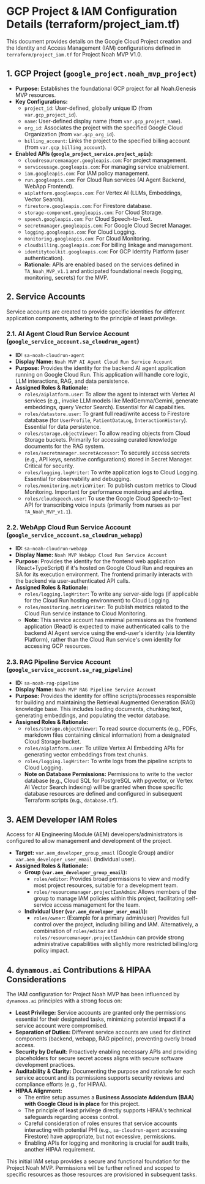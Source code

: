 # GCP Project & IAM Configuration Details (terraform/project_iam.tf)

This document provides details on the Google Cloud Project creation and the Identity and Access Management (IAM) configurations defined in `terraform/project_iam.tf` for Project Noah MVP V1.0.

## 1. GCP Project (`google_project.noah_mvp_project`)

*   **Purpose:** Establishes the foundational GCP project for all Noah.Genesis MVP resources.
*   **Key Configurations:**
    *   `project_id`: User-defined, globally unique ID (from `var.gcp_project_id`).
    *   `name`: User-defined display name (from `var.gcp_project_name`).
    *   `org_id`: Associates the project with the specified Google Cloud Organization (from `var.gcp_org_id`).
    *   `billing_account`: Links the project to the specified billing account (from `var.gcp_billing_account`).
*   **Enabled APIs (`google_project_service.project_apis`):**
    *   `cloudresourcemanager.googleapis.com`: For project management.
    *   `serviceusage.googleapis.com`: For managing service enablement.
    *   `iam.googleapis.com`: For IAM policy management.
    *   `run.googleapis.com`: For Cloud Run services (AI Agent Backend, WebApp Frontend).
    *   `aiplatform.googleapis.com`: For Vertex AI (LLMs, Embeddings, Vector Search).
    *   `firestore.googleapis.com`: For Firestore database.
    *   `storage-component.googleapis.com`: For Cloud Storage.
    *   `speech.googleapis.com`: For Cloud Speech-to-Text.
    *   `secretmanager.googleapis.com`: For Google Cloud Secret Manager.
    *   `logging.googleapis.com`: For Cloud Logging.
    *   `monitoring.googleapis.com`: For Cloud Monitoring.
    *   `cloudbilling.googleapis.com`: For billing linkage and management.
    *   `identitytoolkit.googleapis.com`: For GCP Identity Platform (user authentication).
    *   **Rationale:** APIs are enabled based on the services defined in `TA_Noah_MVP_v1.1` and anticipated foundational needs (logging, monitoring, secrets) for the MVP.

## 2. Service Accounts

Service accounts are created to provide specific identities for different application components, adhering to the principle of least privilege.

### 2.1. AI Agent Cloud Run Service Account (`google_service_account.sa_cloudrun_agent`)

*   **ID:** `sa-noah-cloudrun-agent`
*   **Display Name:** `Noah MVP AI Agent Cloud Run Service Account`
*   **Purpose:** Provides the identity for the backend AI agent application running on Google Cloud Run. This application will handle core logic, LLM interactions, RAG, and data persistence.
*   **Assigned Roles & Rationale:**
    *   `roles/aiplatform.user`: To allow the agent to interact with Vertex AI services (e.g., invoke LLM models like MedGemma/Gemini, generate embeddings, query Vector Search). Essential for AI capabilities.
    *   `roles/datastore.user`: To grant full read/write access to Firestore database (for `UserProfile`, `PatientDataLog`, `InteractionHistory`). Essential for data persistence.
    *   `roles/storage.objectViewer`: To allow reading objects from Cloud Storage buckets. Primarily for accessing curated knowledge documents for the RAG system.
    *   `roles/secretmanager.secretAccessor`: To securely access secrets (e.g., API keys, sensitive configurations) stored in Secret Manager. Critical for security.
    *   `roles/logging.logWriter`: To write application logs to Cloud Logging. Essential for observability and debugging.
    *   `roles/monitoring.metricWriter`: To publish custom metrics to Cloud Monitoring. Important for performance monitoring and alerting.
    *   `roles/cloudspeech.user`: To use the Google Cloud Speech-to-Text API for transcribing voice inputs (primarily from nurses as per `TA_Noah_MVP_v1.1`).

### 2.2. WebApp Cloud Run Service Account (`google_service_account.sa_cloudrun_webapp`)

*   **ID:** `sa-noah-cloudrun-webapp`
*   **Display Name:** `Noah MVP WebApp Cloud Run Service Account`
*   **Purpose:** Provides the identity for the frontend web application (React+TypeScript) if it's hosted on Google Cloud Run and requires an SA for its execution environment. The frontend primarily interacts with the backend via user-authenticated API calls.
*   **Assigned Roles & Rationale:**
    *   `roles/logging.logWriter`: To write any server-side logs (if applicable for the Cloud Run hosting environment) to Cloud Logging.
    *   `roles/monitoring.metricWriter`: To publish metrics related to the Cloud Run service instance to Cloud Monitoring.
    *   **Note:** This service account has minimal permissions as the frontend application (React) is expected to make authenticated calls to the backend AI Agent service using the end-user's identity (via Identity Platform), rather than the Cloud Run service's own identity for accessing GCP resources.

### 2.3. RAG Pipeline Service Account (`google_service_account.sa_rag_pipeline`)

*   **ID:** `sa-noah-rag-pipeline`
*   **Display Name:** `Noah MVP RAG Pipeline Service Account`
*   **Purpose:** Provides the identity for offline scripts/processes responsible for building and maintaining the Retrieval Augmented Generation (RAG) knowledge base. This includes loading documents, chunking text, generating embeddings, and populating the vector database.
*   **Assigned Roles & Rationale:**
    *   `roles/storage.objectViewer`: To read source documents (e.g., PDFs, markdown files containing clinical information) from a designated Cloud Storage bucket.
    *   `roles/aiplatform.user`: To utilize Vertex AI Embedding APIs for generating vector embeddings from text chunks.
    *   `roles/logging.logWriter`: To write logs from the pipeline scripts to Cloud Logging.
    *   **Note on Database Permissions:** Permissions to write to the vector database (e.g., Cloud SQL for PostgreSQL with pgvector, or Vertex AI Vector Search indexing) will be granted when those specific database resources are defined and configured in subsequent Terraform scripts (e.g., `database.tf`).

## 3. AEM Developer IAM Roles

Access for AI Engineering Module (AEM) developers/administrators is configured to allow management and development of the project.

*   **Target:** `var.aem_developer_group_email` (Google Group) and/or `var.aem_developer_user_email` (individual user).
*   **Assigned Roles & Rationale:**
    *   **Group (`var.aem_developer_group_email`):**
        *   `roles/editor`: Provides broad permissions to view and modify most project resources, suitable for a development team.
        *   `roles/resourcemanager.projectIamAdmin`: Allows members of the group to manage IAM policies within this project, facilitating self-service access management for the team.
    *   **Individual User (`var.aem_developer_user_email`):**
        *   `roles/owner`: (Example for a primary admin/user) Provides full control over the project, including billing and IAM. Alternatively, a combination of `roles/editor` and `roles/resourcemanager.projectIamAdmin` can provide strong administrative capabilities with slightly more restricted billing/org policy impact.

## 4. `dynamous.ai` Contributions & HIPAA Considerations

The IAM configuration for Project Noah MVP has been influenced by `dynamous.ai` principles with a strong focus on:

*   **Least Privilege:** Service accounts are granted only the permissions essential for their designated tasks, minimizing potential impact if a service account were compromised.
*   **Separation of Duties:** Different service accounts are used for distinct components (backend, webapp, RAG pipeline), preventing overly broad access.
*   **Security by Default:** Proactively enabling necessary APIs and providing placeholders for secure secret access aligns with secure software development practices.
*   **Auditability & Clarity:** Documenting the purpose and rationale for each service account and its permissions supports security reviews and compliance efforts (e.g., for HIPAA).
*   **HIPAA Alignment:**
    *   The entire setup assumes a **Business Associate Addendum (BAA) with Google Cloud is in place** for this project.
    *   The principle of least privilege directly supports HIPAA's technical safeguards regarding access control.
    *   Careful consideration of roles ensures that service accounts interacting with potential PHI (e.g., `sa-cloudrun-agent` accessing Firestore) have appropriate, but not excessive, permissions.
    *   Enabling APIs for logging and monitoring is crucial for audit trails, another HIPAA requirement.

This initial IAM setup provides a secure and functional foundation for the Project Noah MVP. Permissions will be further refined and scoped to specific resources as those resources are provisioned in subsequent tasks.
